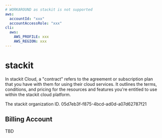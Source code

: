 ```yaml
---
# WORKAROUND as stackit is not supported
aws:
  accountId: "xxx"
  accountAccessRole: "xxx"
cli:
  aws:
    AWS_PROFILE: xxx
    AWS_REGION: xxx
---
```



# stackit

In stackit Cloud, a "contract" refers to the agreement or subscription plan that you have with them for using their cloud services. It outlines the terms, conditions, and pricing for the resources and features you're entitled to use within the stackit cloud platform.

The stackit  organization ID. 05d7eb3f-f875-4bcd-ad0d-a07d62787f21
## Billing Account

TBD
